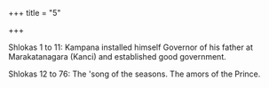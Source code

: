 +++
title = "5"

+++

Shlokas 1 to 11: Kampana installed himself Governor of his father at Marakatanagara (Kanci) and established good government.  

Shlokas 12 to 76: The 'song of the seasons. The amors of the Prince.  
